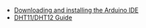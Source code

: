 <!-- 
Place links that you need to refer to multiple times across pages here. Delete
any links that you are not going to use. 
 -->

- [Downloading and installing the Arduino IDE](https://www.arduino.cc/en/software)
- [DHT11/DHT12 Guide](https://randomnerdtutorials.com/complete-guide-for-dht11dht22-humidity-and-temperature-sensor-with-arduino/)

